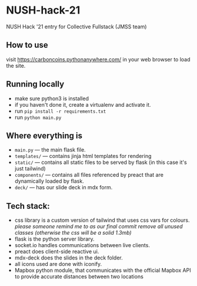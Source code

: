 # NUSH-hack-21
NUSH Hack '21 entry for Collective Fullstack (JMSS team)


## How to use
visit https://carboncoins.pythonanywhere.com/ in your web browser to load the site.

## Running locally
* make sure python3 is installed
* if you haven't done it, create a virtualenv and activate it.
* run `pip install -r requirements.txt`
* run `python main.py`

## Where everything is
* `main.py` — the main flask file. 
* `templates/` — contains jinja html templates for rendering
* `static/` — contains all static files to be served by flask (in this case it's just tailwind)
* `components/` — contains all files referenced by preact that are dynamically loaded by flask.
* `deck/` — has our slide deck in mdx form.


## Tech stack:
* css library is a custom version of tailwind that uses css vars for colours. *please someone remind me to as our final commit remove all unused classes (otherwise the css will be a solid 1.3mb)*
* flask is the python server library.
* socket.io handles communications between live clients.
* preact does client-side reactive ui.
* mdx-deck does the slides in the deck folder.
* all icons used are done with iconify.
* Mapbox python module, that communicates with the official Mapbox API to provide accurate distances between two locations
